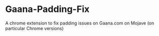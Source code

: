 # Gaana-Padding-Fix
A chrome extension to fix padding issues on Gaana.com on Mojave (on particular Chrome versions)
